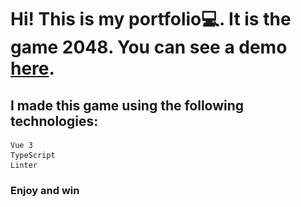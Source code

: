 # Hi! This is my portfolio💻. It is the game 2048. You can see a demo [here](https://khalbay.github.io/).

## I made this game using the following technologies:
````
Vue 3
TypeScript
Linter
````
### Enjoy and win

[//]: # (## How the game was created:)

[//]: # ()
[//]: # (### First stage playing field and markings)

[//]: # ()
[//]: # (- I decided to make a playing field 400x400 cells.)

[//]: # (- Cells will be in chunks. There are 100 cells in one chunk.)

[//]: # (- And the field itself consists of 4x4 chunks)

[//]: # (- Each chunk is responsible for a separate room, for example start or finish or empty.)

[//]: # (- From all this will consist of 1 level of the game. Which will use procedural generation to generate rooms.)

[//]: # ()
[//]: # (### The second stage is procedural level generation)

[//]: # ()
[//]: # (- I have implemented procedural generation via `Math.random&#40;&#41;`.)

[//]: # (- To begin with, I determined that I need at least 7 rooms to create a full level.  )

[//]: # (<img src="public/gifs/procedural_level_generation.gif"/>)

[//]: # (- The next step was to define the first 2 types of chunks - "start" - green and "finish" - red.  )

[//]: # (<img src="public/gifs/two_rooms_start_and_finish.gif"/>)

[//]: # (- Next, the most difficult thing is to make the procedural generation of the room inside the chunk. Here you need to have at least 16 tiles of which then there will be a 2x2 room surrounded by walls.)

[//]: # (<img src="public/gifs/generate_room.gif"/>)

[//]: # (- Here I used Dijkstra's algorithm to build the room tile by tile until the number generated to build the room runs out.)

[//]: # (- Here the function is divided into 2 parts, first we fill only half of the total number of the room, then I calculate the boundaries of the walls and fill in the rest to make a rectangle.)

[//]: # (<img src="public/gifs/Dijkstra's_algorithm.gif"/>)

[//]: # ()
[//]: # (other...)

[//]: # ()
[//]: # (```sh)

[//]: # (npm install)

[//]: # (```)

[//]: # ()
[//]: # (### Compile and Hot-Reload for Development)

[//]: # ()
[//]: # (```sh)

[//]: # (npm run dev)

[//]: # (```)

[//]: # ()
[//]: # (### Type-Check, Compile and Minify for Production)

[//]: # ()
[//]: # (```sh)

[//]: # (npm run build)

[//]: # (```)
